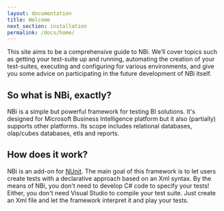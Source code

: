 ```yaml
---
layout: documentation
title: Welcome
next_section: installation
permalink: /docs/home/
---
```

This site aims to be a comprehensive guide to NBi. We’ll cover topics such as getting your test-suite up and running, automating the creation of your test-suites, executing and configuring for various environments, and give you some advice on participating in the future development of NBi itself.

So what is NBi, exactly?
------------------------
NBi is a simple but powerful framework for testing BI solutions. It's designed for Microsoft Business Intelligence platform but it also (partially) supports other platforms. Its scope includes relational databases, olap/cubes databases, etls and reports.

How does it work?
-----------------
NBi is an add-on for [NUnit](http://nunit.org). The main goal of this framework is to let users create tests with a declarative approach based on an Xml syntax. By the means of NBi, you don't need to develop C# code to specify your tests! Either, you don't need Visual Studio to compile your test suite. Just create an Xml file and let the framework interpret it and play your tests.
